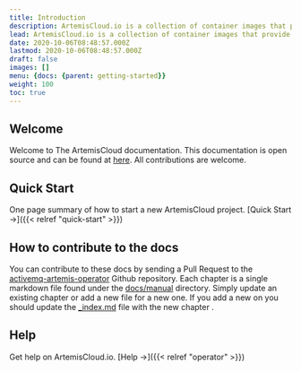 ```yaml
---
title: Introduction
description: ArtemisCloud.io is a collection of container images that provide a way to deploy the Apache ActiveMQ Artemis Broker on Kubernetes.
lead: ArtemisCloud.io is a collection of container images that provide a way to deploy the Apache ActiveMQ Artemis Broker on Kubernetes.
date: 2020-10-06T08:48:57.000Z
lastmod: 2020-10-06T08:48:57.000Z
draft: false
images: []
menu: {docs: {parent: getting-started}}
weight: 100
toc: true
---
```


## Welcome

Welcome to The ArtemisCloud documentation. This documentation is open source and can be found at [here](https://github.com/artemiscloud/activemq-artemis-operator/tree/main/docs/manual). All contributions are welcome.

## Quick Start

One page summary of how to start a new ArtemisCloud project. [Quick Start →]({{< relref "quick-start" >}})

## How to contribute to the docs

You can contribute to these docs by sending a Pull Request to the [activemq-artemis-operator](https://github.com/artemiscloud/activemq-artemis-operator) Github repository.
Each chapter is a single markdown file found under the [docs/manual](https://github.com/artemiscloud/activemq-artemis-operator/tree/main/docs/manual) directory.
Simply update an existing chapter or add a new file for a new one. If you add a new on you should update the [\_index.md](https://github.com/artemiscloud/activemq-artemis-operator/blob/main/docs/manual/_index.md)
file with the new chapter .

## Help

Get help on ArtemisCloud.io. [Help →]({{< relref "operator" >}})
